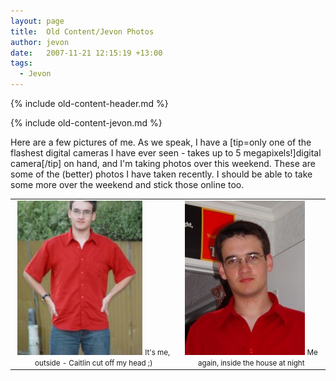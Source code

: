 ```yaml
---
layout: page
title:  Old Content/Jevon Photos
author: jevon
date:   2007-11-21 12:15:19 +13:00
tags:
  - Jevon
---
```


{% include old-content-header.md %}

{% include old-content-jevon.md %}

Here are a few pictures of me. As we speak, I have a [tip=only one of the flashest digital cameras I have ever seen - takes up to 5 megapixels!]digital camera[/tip] on hand, and I'm taking photos over this weekend. These are some of the (better) photos I have taken recently. I should be able to take some more over the weekend and stick those online too.

<table border=0 cellspacing=4 cellpadding=4 align="center"><tr><td align="center"><a href="/img/jevon/new_outside_640.jpg"><img src="/img/jevon/thumb_new_outside.jpg" width=200 height=247 border=0 alt="Jevon Outside"></a>
<small>It's me, outside - Caitlin cut off my head ;)</small></td><td align="center"><a href="/img/jevon/new_inside_640.jpg"><img src="/img/jevon/thumb_new_inside.jpg" width=192 height=247 border=0 alt="Jevon Inside"></a>
<small>Me again, inside the house at night</small></td></tr></table>
